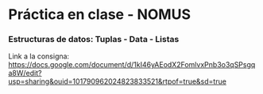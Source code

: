 # Práctica en clase - NOMUS

### Estructuras de datos: Tuplas - Data - Listas


Link a la consigna: https://docs.google.com/document/d/1kI46yAEodX2FomlvxPnb3o3qSPsgqa8W/edit?usp=sharing&ouid=101790962024823833521&rtpof=true&sd=true
